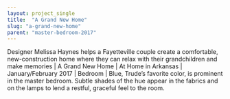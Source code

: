 ```yaml
---
layout: project_single
title:  "A Grand New Home"
slug: "a-grand-new-home"
parent: "master-bedroom-2017"
---
```

Designer Melissa Haynes helps a Fayetteville couple create a comfortable, new-construction home where they can relax with their grandchildren and make memories | A Grand New Home | At Home in Arkansas | January/February 2017 | Bedroom | Blue, Trude’s favorite color, is prominent in the master bedroom. Subtle shades of the hue appear in the fabrics and on the lamps to lend a restful, graceful feel to the room.